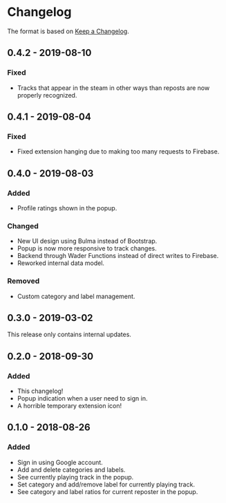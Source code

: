 # Changelog
The format is based on [Keep a Changelog](https://keepachangelog.com/en/1.0.0/).

## 0.4.2 - 2019-08-10
### Fixed
- Tracks that appear in the steam in other ways than reposts are now properly recognized.

## 0.4.1 - 2019-08-04
### Fixed
- Fixed extension hanging due to making too many requests to Firebase.

## 0.4.0 - 2019-08-03
### Added
- Profile ratings shown in the popup.

### Changed
- New UI design using Bulma instead of Bootstrap.
- Popup is now more responsive to track changes.
- Backend through Wader Functions instead of direct writes to Firebase.
- Reworked internal data model.

### Removed
- Custom category and label management.

## 0.3.0 - 2019-03-02
This release only contains internal updates.

## 0.2.0 - 2018-09-30
### Added
- This changelog!
- Popup indication when a user need to sign in.
- A horrible temporary extension icon!

## 0.1.0 - 2018-08-26
### Added
- Sign in using Google account.
- Add and delete categories and labels.
- See currently playing track in the popup.
- Set category and add/remove label for currently playing track.
- See category and label ratios for current reposter in the popup.
